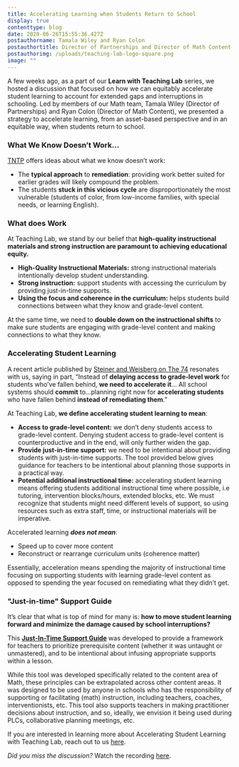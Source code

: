 ```yaml
---
title: Accelerating Learning when Students Return to School
display: true
contenttype: blog
date: 2020-06-26T15:55:36.427Z
postauthorname: Tamala Wiley and Ryan Colon
postauthortitle: Director of Partnerships and Director of Math Content
postauthorimg: /uploads/teaching-lab-logo-square.png
image: ""
---
```

A few weeks ago, as a part of our **Learn with Teaching Lab** series, we hosted a discussion that focused on how we can equitably accelerate student learning to account for extended gaps and interruptions in schooling. Led by members of our Math team, Tamala Wiley (Director of Partnerships) and Ryan Colon (Director of Math Content), we presented a strategy to accelerate learning, from an asset-based perspective and in an equitable way, when students return to school.

### What We Know Doesn’t Work...

[TNTP](https://tntp.org/assets/set-resources/TNTP_Learning_Acceleration_Guide_Final.pdf) offers ideas about what we know doesn’t work:

* The **typical approach** to **remediation**: providing work better suited for earlier grades will likely compound the problem.
* The students **stuck in this vicious cycle** are disproportionately the most vulnerable (students of color, from low-income families, with special needs, or learning English).

### What does Work

At Teaching Lab, we stand by our belief that **high-quality instructional materials and strong instruction are paramount to achieving educational equity.**

* **High-Quality Instructional Materials:** strong instructional materials intentionally develop student understanding.
* **Strong instruction:** support students with accessing the curriculum by providing just-in-time supports.
* **Using the focus and coherence in the curriculum:** helps students build connections between what they know and grade-level content.

At the same time, we need to **double down on the instructional shifts** to make sure students are engaging with grade-level content and making connections to what they know.

### Accelerating Student Learning

A recent article published by [Steiner and Weisberg on The 74](https://www.the74million.org/article/steiner-weisberg-when-students-go-back-to-school-too-many-will-start-the-year-behind-heres-how-to-catch-them-up-in-real-time/) resonates with us, saying in part, “Instead of **delaying access to grade-level work** for students who’ve fallen behind, **we need to accelerate it**… All school systems should **commit** to...planning right now for **accelerating students** who have fallen behind **instead of remediating them**.”

At Teaching Lab, **we define accelerating student learning to mean**:

* **Access to grade-level content:** we don’t deny students access to grade-level content. Denying student access to grade-level content is counterproductive and in the end, will only further widen the gap.
* **Provide just-in-time support:** we need to be intentional about providing students with just-in-time supports. The tool provided below gives guidance for teachers to be intentional about planning those supports in a practical way.
* **Potential additional instructional time:** accelerating student learning means offering students additional instructional time where possible, i.e tutoring, intervention blocks/hours, extended blocks, etc. We must recognize that students might need different levels of support, so using resources such as extra staff, time, or instructional materials will be imperative.

Accelerated learning ***does not mean***:

* Speed up to cover more content
* Reconstruct or rearrange curriculum units (coherence matter)

Essentially, acceleration means spending the majority of instructional time focusing on supporting students with learning grade-level content as opposed to spending the year focused on remediating what they didn’t get.

### "Just-in-time" Support Guide

It’s clear that what is top of mind for many is: **how to move student learning forward and minimize the damage caused by school interruptions?**

This **[Just-In-Time Support Guide](https://www.teachinglab.org/uploads/teaching-lab-template-just-in-time-supports-guide.pdf)** was developed to provide a framework for teachers to prioritize prerequisite content (whether it was untaught or unmastered), and to be intentional about infusing appropriate supports within a lesson.

While this tool was developed specifically related to the content area of Math, these principles can be extrapolated across other content areas. It was designed to be used by anyone in schools who has the responsibility of supporting or facilitating (math) instruction, including teachers, coaches, interventionists, etc. This tool also supports teachers in making practitioner decisions about instruction, and so, ideally, we envision it being used during PLCs, collaborative planning meetings, etc.

If you are interested in learning more about Accelerating Student Learning with Teaching Lab, reach out to us [here](mailto:sheena.lights@teachinglab.org).

*Did you miss the discussion?* Watch the recording [here](https://us02web.zoom.us/rec/share/3tYqEL6gpmFOQJ2QsBrQCv8_F67XT6a81CYe-vcNmUln94F5J5pA7BFIoN_sTtqJ?startTime=1591900933000).